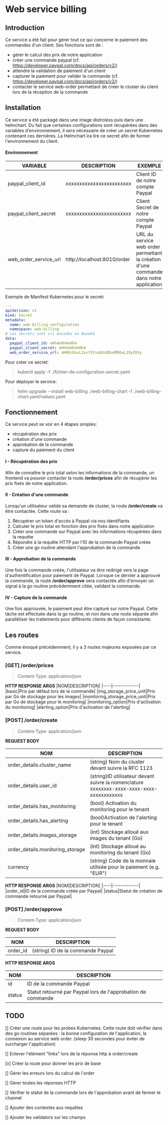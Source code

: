 # Web service billing
## Introduction
Ce service a été fait pour gérer tout ce qui concerne le paiement des commandes d'un client. Ses fonctions sont de :
- gérer le calcul des prix de notre application
- créer une commande paypal (cf. https://developer.paypal.com/docs/api/orders/v2/)
- attendre la validation de paiement d'un client
- capturer le paiement pour valider la commande (cf. https://developer.paypal.com/docs/api/orders/v2/)
- contacter le service web-order permettant de créer le cluster du client lors de la réception de la commande

## Installation
Ce service a été packagé dans une image distroless puis dans une helmchart. Du fait que certaines configurations sont récupérées dans des variables d'environnement, il sera nécessaire de créer un secret Kubernetes contenant ces dernières. La Helmchart ira lire ce secret afin de former l'environnement du client. 

#### Environnement
|VARIABLE|DESCRIPTION|EXEMPLE|
|----|-----------|-----|
|paypal_client_id|xxxxxxxxxxxxxxxxxxxxxxxx|Client ID de notre compte Paypal|
|paypal_client_secret|xxxxxxxxxxxxxxxxxxxxxxxx|Client Secret de notre compte Paypal|
|web_order_service_url|http://localhost:8010/order|URL du service web order permettant la création d'une commande dans notre application|

Exemple de Manifest Kubernetes pour le secret:

```yaml
---
apiVersion: v1
kind: Secret
metadata:
  name: web-billing-configuration
  namespace: web-billing
# Les secrets sont ici encodés en Base64
data:
  paypal_client_id: eHh4eHh4eHh4
  paypal_client_secret: eHh4eHh4eHh4
  web_order_service_url: aHR0cDovL2xvY2FsaG9zdDo4MDEwL29yZGVy
```

Pour créer ce secret: 

> kubectl apply -f ./fichier-de-configuration-secret.yaml

Pour déployer le service:

> helm upgrade --install web-billing ./web-billing-chart -f ./web-billing-chart.yaml/values.yaml


## Fonctionnement
Ce service peut se voir en 4 étapes simples:
- récupération des prix
- création d'une commande
- approbation de la commande
- capture du paiement du client


#### I - Récupération des prix
Afin de connaître le prix total selon les informations de la commande, un frontend va pouvoir contacter la route **/order/prices** afin de récupérer les prix fixés de notre application.

#### II - Création d'une commande
Lorsqu'un utilisateur valide sa demande de cluster, la route **/order/create** va être contactée. Cette route va :
1. Récupérer un token d'accès à Paypal via nos identifiants
2. Calculer le prix total en fonction des prix fixés dans notre application
3. Créer une commande sur Paypal avec les informations récupérées dans la requête
4. Répondre à la requête HTTP par l'ID de la commande Paypal créée
5. Créer une go routine attendant l'approbation de la commande

#### III - Approbation de la commande
Une fois la commande créée, l'utilisateur va être redirigé vers la page d'authentification pour paiement de Paypal. Lorsque ce dernier a approuvé la commande, la route **/order/approve** sera contactée afin d'envoyer un signal à la go routine précédemment citée, validant la commande.  

#### IV - Capture de la commande
Une fois approuvée, le paiement peut être capturé sur notre Paypal. Cette tâche est effectuée dans la go routine, et non dans une route séparée afin paralléliser les traitements pour différents clients de façon consistante.

## Les routes
Comme évoqué précédemment, il y a 3 routes majeures exposées par ce service. 

### [GET] /order/prices
> Content-Type: application/json 

**HTTP RESPONSE ARGS**
|NOM|DESCRIPTION|
|----|-------------|
|basic|Prix par défaut lors de la commande|
|img_storage_price_unit|Prix par Go de stockage pour les images|
|monitoring_storage_price_unit|Prix par Go de stockage pour le monitoring|
|monitoring_option|Prix d'activation du monitoring|
|alerting_option|Prix d'activation de l'alerting|


### [POST] /order/create
> Content-Type: application/json

**REQUEST BODY**

|NOM|DESCRIPTION|
|------|-------------|
|order_details.cluster_name|(string) Nom du cluster devant suivre la RFC 1123|
|order_details.user_id|(string)ID utilisateur devant suivre la nomenclature xxxxxxxx-xxxx-xxxx-xxxx-xxxxxxxxxxxx|
|order_details.has_monitoring|(bool) Activation du monitoring pour le tenant|
|order_details.has_alerting|(bool)Activation de l'alerting pour le tenant|
|order_details.images_storage|(int) Stockage alloué aux images du tenant (Go)|
|order_details.monitoring_storage|(int) Stockage alloué au monitoring du tenant (Go)|
|currency|(string) Code de la monnaie utilisée pour le paiement (e.g. "EUR")|

**HTTP RESPONSE ARGS**
|NOM|DESCRIPTION|
|----|-------------|
|order_id|ID de la commande créée par Paypal|
|status|Statut de création de commande retourné par Paypal|

### [POST] /order/approve
> Content-Type: application/json

**REQUEST BODY**

|NOM|DESCRIPTION|
|------|-------------|
|order_id|(string) ID de la commande Paypal|

**HTTP RESPONSE ARGS**

|NOM|DESCRIPTION|
|----|-------------|
|id|ID de la commande Paypal|
|status|Statut retourné par Paypal lors de l'approbation de commande|


## TODO
[] Créer une route pour les probes Kubernetes. Cette route doit vérifier dans des go routines séparées : la bonne configuration de l'application, la connexion au service web order. (sleep 30 secondes pour éviter de surcharger l'application)

[] Enlever l'élément "links" lors de la réponse http à order/create

[x] Créer la route pour donner les prix de base

[] Gérer les erreurs lors du calcul de l'order

[] Gérer toutes les réponses HTTP 

[] Vérifier le statut de la commande lors de l'approbation avant de fermer le channel

[] Ajouter des contextes aux requêtes

[] Ajouter les validators sur les champs


